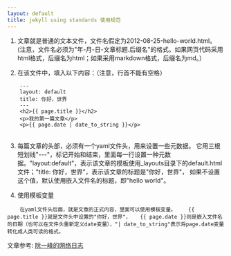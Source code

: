 ```yaml
---
layout: default
title: jekyll using standards 使用规范
---
```

1. 文章就是普通的文本文件，文件名假定为2012-08-25-hello-world.html。
(注意，文件名必须为"年-月-日-文章标题.后缀名"的格式。如果网页代码采用html格式，后缀名为html；如果采用markdown格式，后缀名为md。）

2. 在该文件中，填入以下内容：（注意，行首不能有空格）

```
    ---
	layout: default
	title: 你好，世界
	---
	<h2>{{ page.title }}</h2>
	<p>我的第一篇文章</p>
    <p>{{ page.date | date_to_string }}</p>
　　
```
3. 每篇文章的头部，必须有一个yaml文件头，用来设置一些元数据。
它用三根短划线"---"，标记开始和结束，里面每一行设置一种元数据。"layout:default"，表示该文章的模板使用_layouts目录下的default.html文件；"title: 你好，世界"，表示该文章的标题是"你好，世界"，
如果不设置这个值，默认使用嵌入文件名的标题，即"hello world"。

4. 使用模板变量

```
	在yaml文件头后面，就是文章的正式内容，里面可以使用模板变量。	{{ page.title }}就是文件头中设置的"你好，世界"，	{{ page.date }}则是嵌入文件名的日期（也可以在文件头重新定义date变量），"| date_to_string"表示将page.date变量转化成人类可读的格式。
```
文章参考: [阮一峰的网络日志](http://www.ruanyifeng.com/blog/2012/08/blogging_with_jekyll.html)